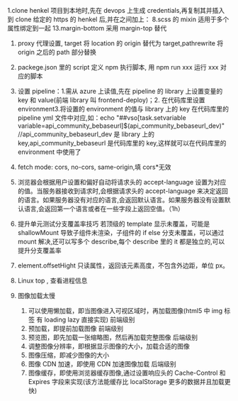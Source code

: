 1.clone henkel 项目到本地时,先在 devops 上生成 credentials,再复制其并插入到 clone 给定的 https 的 henkel 后,并在之间加上：
8.scss 的 mixin 适用于多个属性绑定到一起
13.margin-bottom 采用 margin-top 替代

1.  proxy 代理设置, target 将 location 的 origin 替代为 target,pathrewrite 将 origin 之后的 path 部分替换
2.  packege.json 里的 script 定义 npm 执行脚本, 用 npm run xxx 运行 xxx 对应的脚本

3.  设置 pipeline：1.需从 azure 上读值,先在 pipeline 的 library 上设置变量的 key 和 value(前端 library 叫 frontend-deploy)；2. 在代码库里设置 environment3.将设置的 environment 的值与 library 上的 key 在代码库里的 pipeline yml 文件中对应,如：echo "##vso[task.setvariable variable=api_community_bebaseurl]$(api_community_bebaseurl_dev)" //api_community_bebaseurl_dev 是 library 上的 key,api_community_bebaseurl 是代码库里的 key,这样就可以在代码库里的 environment 中使用了
4.  fetch mode: cors, no-cors, same-origin,填 cors\*无效
5.  浏览器会根据用户设置和偏好自动将请求头的 accept-language 设置为对应的值。当服务器接收到请求时,会根据请求头的 accept-language 来决定返回的语言。如果服务器没有对应的语言,会返回默认语言。如果服务器没有设置默认语言,会返回第一个语言或者在一些字段上返回空值。（1h）

6.  提升单元测试分支覆盖率技巧 若顶级的 template 显示未覆盖，可能是 shallowMount 导致子组件未渲染，子组件的 if else 分支未覆盖，可以通过 mount 解决,还可以写多个 describe,每个 describe 里的 it 都是独立的,可以提升分支覆盖率
7.  element.offsetHight 只读属性，返回该元素高度，不包含外边距，单位 px。
8.  Linux top , 查看进程信息
9.  图像加载太慢
    1.  可以使用懒加载，即当图像进入可视区域时，再加载图像(html5 中 img 标签 有 loading lazy 直接实现) 前端级别
    2.  预加载，即提前加载图像 前端级别
    3.  预览图，即先加载一张缩略图，然后再加载完整图像 后端级别
    4.  调整图像分辨率，即根据显示图像的大小，加载合适的图像
    5.  图像压缩，即减少图像的大小
    6.  图像 CDN 加速，即使用 CDN 加速图像加载 后端级别
    7.  图像缓存，即使用浏览器缓存图像,通过设置响应头的 Cache-Control 和 Expires 字段来实现(该方法能缓存比 localStorage 更多的数据并且加载更快)
